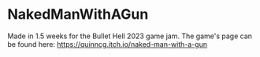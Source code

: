# NakedManWithAGun
 
Made in 1.5 weeks for the Bullet Hell 2023 game jam.
The game's page can be found here: https://quinncg.itch.io/naked-man-with-a-gun
